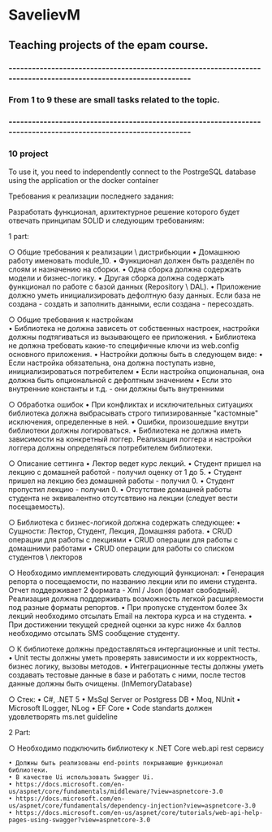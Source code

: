 # SavelievM

## Teaching projects of the epam course.
### ----------------------------------------------------------------------------------------------------------------
### From 1 to 9 these are small tasks related to the topic.

### ----------------------------------------------------------------------------------------------------------------
### 10 project
To use it, you need to independently connect to the PostrgeSQL database using the application or the docker container

Требования к реализации последнего задания: 

Разработать функционал, архитектурное решение которого будет отвечать принципам SOLID и следующим требованиям:

1 part:

○ Общие требования к реализации \ дистрибьюции
    • Домашнюю работу именовать module_10.
    • Функционал должен быть разделён по слоям и назначению на сборки.
    • Одна сборка должна содержать модели и бизнес-логику.
    • Другая сборка должна содержать функционал по работе с базой данных (Repository \ DAL).
    • Приложение должно уметь инициализировать дефолтную базу данных. Если база не создана - создать и заполнить данными, если создана - пересоздать.

○ Общие требования к настройкам  
    • Библиотека не должна зависеть от собственных настроек, настройки должны подтягиваться из вызывающего ее приложения.
    • Библиотека не должна требовать какие-то специфичные ключи из web.config основного приложения.
    • Настройки должны быть в следующем виде:
      • Если настройка обязательна, она должна поступать извне, инициализироваться потребителем
      • Если настройка опциональная, она должна быть опциональной с дефолтным значением
      • Если это внутренние константы и т.д. - они должны быть внутренними

○ Обработка ошибок 
    • При конфликтах и исключительных ситуациях библиотека должна выбрасывать строго типизированные "кастомные" исключения, определенные в ней.
    • Ошибки, произошедшие внутри библиотеки должны логироваться.
    • Библиотека не должна иметь зависимости на конкретный логгер. Реализация логгера и настройки логгера должны определяться потребителем библиотеки.

○ Описание сеттинга
    • Лектор ведет курс лекций.
    • Студент пришeл на лекцию с домашней работой - получил оценку от 1 до 5.
    • Студент пришел на лекцию без домашней работы - получил 0.
    • Студент пропустил лекцию - получил 0.
    • Отсутствие домашней работы студента не эквивалентно отсутсвтвию на лекции (следует вести посещаемость).

○ Библиотека с бизнес-логикой должна содержать следующее:
    • Сущности: Лектор, Студент, Лекция, Домашняя работа.
    • CRUD операции для работы с лекциями 
    • CRUD операции для работы с домашними работами 
    • CRUD операции для работы со списком студентов \ лекторов

○ Необходимо имплементировать следующий функционал:
    • Генерация репорта о посещаемости, по названию лекции или по имени студента. Отчет поддерживает 2 формата - Xml / Json (формат свободный). 
      Реализация должна поддерживать возможность легкой расширяемости под разные форматы репортов.
    • При пропуске студентом более 3х лекций необходимо отсылать Email на лектора курса и на студента.
    • При достижении текущей средней оценки за курс ниже 4х баллов необходимо отсылать SMS сообщение студенту.

○ К библиотеке должны предоставляться интергационные и unit тесты. 
    • Unit тесты должны уметь проверять зависимости и их корректность, бизнес логику, вызовы методов.
    • Интеграционные тесты должны уметь создавать тестовые данные в базе и работать с ними, после тестов данные должны быть очищены. (InMemoryDatabase)
    
○ Стек:
    • C#, .NET 5
    • MsSql Server or Postgress DB
    • Moq, NUnit
    • Microsoft ILogger, NLog
    • EF Core
    • Code standarts должен удовлетворять ms.net guideline

2 Part:

○ Необходимо подключить библиотеку к .NET Core web.api rest сервису

    • Должны быть реализованы end-points покрывающие функционал библиотеки.
    • В качестве Ui использовать Swagger Ui.
    • https://docs.microsoft.com/en-us/aspnet/core/fundamentals/middleware/?view=aspnetcore-3.0
    • https://docs.microsoft.com/en-us/aspnet/core/fundamentals/dependency-injection?view=aspnetcore-3.0
    • https://docs.microsoft.com/en-us/aspnet/core/tutorials/web-api-help-pages-using-swagger?view=aspnetcore-3.0

